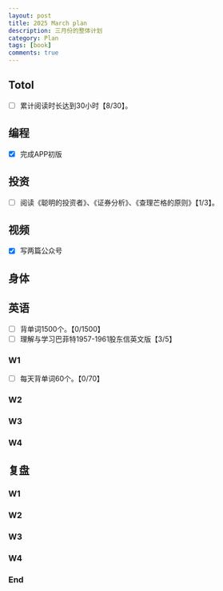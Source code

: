 ```yaml
---
layout: post
title: 2025 March plan
description: 三月份的整体计划
category: Plan
tags: [book]
comments: true
---
```


## Totol

- [ ] 累计阅读时长达到30小时【8/30】。

## 编程

- [x] 完成APP初版

## 投资

- [ ] 阅读《聪明的投资者》、《证券分析》、《查理芒格的原则》【1/3】。

## 视频

- [x] 写两篇公众号

## 身体

## 英语

- [ ] 背单词1500个。【0/1500】
- [ ] 理解与学习巴菲特1957-1961股东信英文版【3/5】

### W1

- [ ] 每天背单词60个。【0/70】

### W2

### W3

### W4

## 复盘

### W1

### W2

### W3

### W4

### End
